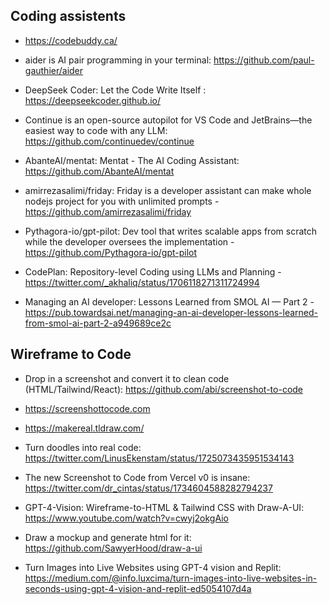 

## Coding assistents
- https://codebuddy.ca/
- aider is AI pair programming in your terminal: https://github.com/paul-gauthier/aider
- DeepSeek Coder: Let the Code Write Itself : https://deepseekcoder.github.io/
- Continue is an open-source autopilot for VS Code and JetBrains—the easiest way to code with any LLM:  https://github.com/continuedev/continue
- AbanteAI/mentat: Mentat - The AI Coding Assistant: https://github.com/AbanteAI/mentat
- amirrezasalimi/friday: Friday is a developer assistant can make whole nodejs project for you with unlimited prompts -  https://github.com/amirrezasalimi/friday
- Pythagora-io/gpt-pilot: Dev tool that writes scalable apps from scratch while the developer oversees the implementation - https://github.com/Pythagora-io/gpt-pilot


- CodePlan: Repository-level Coding using LLMs and Planning - https://twitter.com/_akhaliq/status/1706118271311724994

- Managing an AI developer: Lessons Learned from SMOL AI — Part 2 - https://pub.towardsai.net/managing-an-ai-developer-lessons-learned-from-smol-ai-part-2-a949689ce2c



## Wireframe to Code
- Drop in a screenshot and convert it to clean code (HTML/Tailwind/React):  https://github.com/abi/screenshot-to-code 
- https://screenshottocode.com
- https://makereal.tldraw.com/
- Turn doodles into real code:  https://twitter.com/LinusEkenstam/status/1725073435951534143
- The new Screenshot to Code from Vercel v0 is insane: https://twitter.com/dr_cintas/status/1734604588282794237

- GPT-4-Vision: Wireframe-to-HTML & Tailwind CSS with Draw-A-UI: https://www.youtube.com/watch?v=cwyj2okgAio
- Draw a mockup and generate html for it: https://github.com/SawyerHood/draw-a-ui
- Turn Images into Live Websites using GPT-4 vision and Replit: https://medium.com/@info.luxcima/turn-images-into-live-websites-in-seconds-using-gpt-4-vision-and-replit-ed5054107d4a